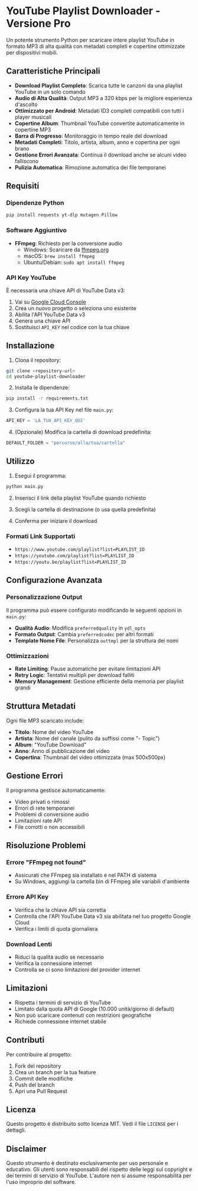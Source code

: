 # YouTube Playlist Downloader - Versione Pro

Un potente strumento Python per scaricare intere playlist YouTube in formato MP3 di alta qualità con metadati completi e copertine ottimizzate per dispositivi mobili.

## Caratteristiche Principali

- **Download Playlist Completo**: Scarica tutte le canzoni da una playlist YouTube in un solo comando
- **Audio di Alta Qualità**: Output MP3 a 320 kbps per la migliore esperienza d'ascolto
- **Ottimizzato per Android**: Metadati ID3 completi compatibili con tutti i player musicali
- **Copertine Album**: Thumbnail YouTube convertite automaticamente in copertine MP3
- **Barra di Progresso**: Monitoraggio in tempo reale del download
- **Metadati Completi**: Titolo, artista, album, anno e copertina per ogni brano
- **Gestione Errori Avanzata**: Continua il download anche se alcuni video falliscono
- **Pulizia Automatica**: Rimozione automatica dei file temporanei

## Requisiti

### Dipendenze Python
```bash
pip install requests yt-dlp mutagen Pillow
```

### Software Aggiuntivo
- **FFmpeg**: Richiesto per la conversione audio
  - Windows: Scaricare da [ffmpeg.org](https://ffmpeg.org/download.html)
  - macOS: `brew install ffmpeg`
  - Ubuntu/Debian: `sudo apt install ffmpeg`

### API Key YouTube
È necessaria una chiave API di YouTube Data v3:
1. Vai su [Google Cloud Console](https://console.cloud.google.com/)
2. Crea un nuovo progetto o seleziona uno esistente
3. Abilita l'API YouTube Data v3
4. Genera una chiave API
5. Sostituisci `API_KEY` nel codice con la tua chiave

## Installazione

1. Clona il repository:
```bash
git clone <repository-url>
cd youtube-playlist-downloader
```

2. Installa le dipendenze:
```bash
pip install -r requirements.txt
```

3. Configura la tua API Key nel file `main.py`:
```python
API_KEY = 'LA_TUA_API_KEY_QUI'
```

4. (Opzionale) Modifica la cartella di download predefinita:
```python
DEFAULT_FOLDER = "percorso/alla/tua/cartella"
```

## Utilizzo

1. Esegui il programma:
```bash
python main.py
```

2. Inserisci il link della playlist YouTube quando richiesto

3. Scegli la cartella di destinazione (o usa quella predefinita)

4. Conferma per iniziare il download

### Formati Link Supportati
- `https://www.youtube.com/playlist?list=PLAYLIST_ID`
- `https://youtube.com/playlist?list=PLAYLIST_ID`
- `https://youtu.be/playlist?list=PLAYLIST_ID`

## Configurazione Avanzata

### Personalizzazione Output
Il programma può essere configurato modificando le seguenti opzioni in `main.py`:

- **Qualità Audio**: Modifica `preferredquality` in `ydl_opts`
- **Formato Output**: Cambia `preferredcodec` per altri formati
- **Template Nome File**: Personalizza `outtmpl` per la struttura dei nomi

### Ottimizzazioni
- **Rate Limiting**: Pause automatiche per evitare limitazioni API
- **Retry Logic**: Tentativi multipli per download falliti
- **Memory Management**: Gestione efficiente della memoria per playlist grandi

## Struttura Metadati

Ogni file MP3 scaricato include:
- **Titolo**: Nome del video YouTube
- **Artista**: Nome del canale (pulito da suffissi come "- Topic")
- **Album**: "YouTube Download"
- **Anno**: Anno di pubblicazione del video
- **Copertina**: Thumbnail del video ottimizzata (max 500x500px)

## Gestione Errori

Il programma gestisce automaticamente:
- Video privati o rimossi
- Errori di rete temporanei
- Problemi di conversione audio
- Limitazioni rate API
- File corrotti o non accessibili

## Risoluzione Problemi

### Errore "FFmpeg not found"
- Assicurati che FFmpeg sia installato e nel PATH di sistema
- Su Windows, aggiungi la cartella bin di FFmpeg alle variabili d'ambiente

### Errore API Key
- Verifica che la chiave API sia corretta
- Controlla che l'API YouTube Data v3 sia abilitata nel tuo progetto Google Cloud
- Verifica i limiti di quota giornaliera

### Download Lenti
- Riduci la qualità audio se necessario
- Verifica la connessione internet
- Controlla se ci sono limitazioni del provider internet

## Limitazioni

- Rispetta i termini di servizio di YouTube
- Limitato dalla quota API di Google (10.000 unità/giorno di default)
- Non può scaricare contenuti con restrizioni geografiche
- Richiede connessione internet stabile

## Contributi

Per contribuire al progetto:
1. Fork del repository
2. Crea un branch per la tua feature
3. Commit delle modifiche
4. Push del branch
5. Apri una Pull Request

## Licenza

Questo progetto è distribuito sotto licenza MIT. Vedi il file `LICENSE` per i dettagli.

## Disclaimer

Questo strumento è destinato esclusivamente per uso personale e educativo. Gli utenti sono responsabili del rispetto delle leggi sul copyright e dei termini di servizio di YouTube. L'autore non si assume responsabilità per l'uso improprio del software.
